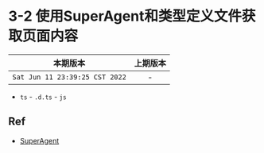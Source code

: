 # 3-2 使用SuperAgent和类型定义文件获取页面内容

|本期版本|上期版本
|:---:|:---:
`Sat Jun 11 23:39:25 CST 2022` | -

* `ts` - `.d.ts` - `js`

## Ref

* [SuperAgent](https://visionmedia.github.io/superagent/)
